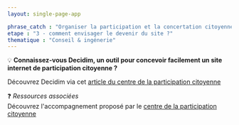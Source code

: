 ```yaml
---
layout: single-page-app

phrase_catch : "Organiser la participation et la concertation citoyenne en montant un site internet"
etape : "3 - comment envisager le devenir du site ?"
thematique : "Conseil & ingénerie"
---
```


💡 **Connaissez-vous Decidim, un outil pour concevoir facilement un site internet de participation citoyenne ?**
  
  Découvrez Decidim via cet [article du centre de la participation citoyenne](https://consultation.etalab.gouv.fr/outil/decidim.html)
  
❓ *Ressources associées*  
  Découvrez l'accompagnement proposé par le [centre de la participation citoyenne](https://consultation.etalab.gouv.fr/index.html)
